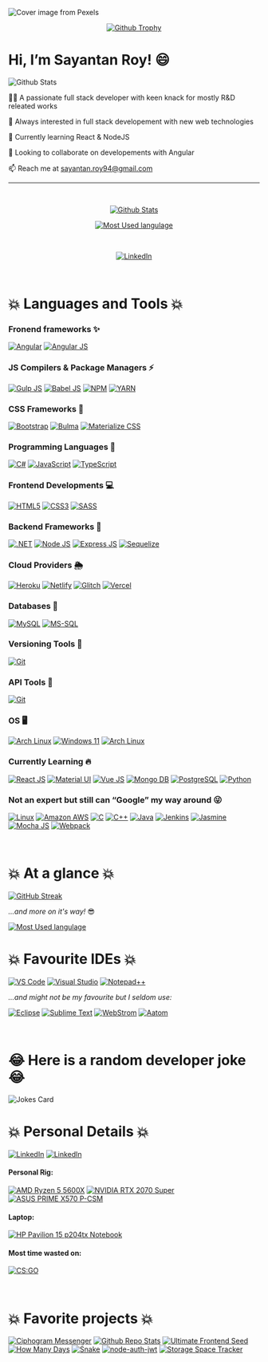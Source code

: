 ![Cover image from Pexels](https://images.pexels.com/photos/169573/pexels-photo-169573.jpeg?auto=compress&cs=tinysrgb&dpr=3&h=375&w=630)

<div align="center">

[![Github Trophy](https://github-profile-trophy.vercel.app/?username=dusk196&margin-w=15&margin-h=15&no-frame=true&theme=onestar)](https://github.com/ryo-ma/github-profile-trophy)

</div>

# Hi, I’m Sayantan Roy! 😄

![Github Stats](https://komarev.com/ghpvc/?username=dusk196&label=Profile%20views&color=blue&style=flat-square)

👋🏼 A passionate full stack developer with keen knack for mostly R&D releated works

👀 Always interested in full stack developement with new web technologies

🌱 Currently learning React & NodeJS

💞️ Looking to collaborate on developements with Angular

📫 Reach me at sayantan.roy94@gmail.com

---

<br />

<div align="center">


[![Github Stats](https://github-readme-stats.vercel.app/api?username=dusk196&show_icons=true&theme=merko)](https://github-readme-stats.vercel.app/)


[![Most Used langulage](https://github-readme-stats.vercel.app/api/top-langs/?username=dusk196&show_icons=true&theme=merko&layout=compact&langs_count=20&hide=java)](https://github-readme-stats.vercel.app/)

<br />

[![LinkedIn](https://img.shields.io/badge/LinkedIn-Connect_Now!-0077B5?style=for-the-badge&logo=linkedin&logoColor=white)](https://www.linkedin.com/in/sayantan-roy94/)

</div>

<br />

# 💥 Languages and Tools 💥

### Fronend frameworks ✨

[![Angular](https://img.shields.io/badge/Angular-DD0031?style=for-the-badge&logo=angular&logoColor=white)](https://angular.io/)
[![Angular JS](https://img.shields.io/badge/Angular_JS-E23237?style=for-the-badge&logo=angularjs&logoColor=white)](https://angularjs.org/)

### JS Compilers & Package Managers ⚡️

[![Gulp JS](https://img.shields.io/badge/Gulp-CF4647?style=for-the-badge&logo=gulp&logoColor=white)](https://gulpjs.com/)
[![Babel JS](https://img.shields.io/badge/Babel-F7DF1E?style=for-the-badge&logo=babel&logoColor=black)](https://babeljs.io/)
[![NPM](https://img.shields.io/badge/npm-CB3837?style=for-the-badge&logo=npm&logoColor=white)](https://www.npmjs.com/)
[![YARN](https://img.shields.io/badge/Yarn-2C8EBB?style=for-the-badge&logo=yarn&logoColor=white)](https://yarnpkg.com/)

### CSS Frameworks 💫

[![Bootstrap](https://img.shields.io/badge/Bootstrap-563D7C?style=for-the-badge&logo=bootstrap&logoColor=white)](https://getbootstrap.com/)
[![Bulma](https://img.shields.io/badge/Bulma-00D1B2?style=for-the-badge&logo=bulma&logoColor=white)](https://bulma.io/)
[![Materialize CSS](https://img.shields.io/badge/Materialize_CSS-ee6e73?style=for-the-badge&logo=material-ui&logoColor=white)](https://materializecss.com/)

### Programming Languages 🔬

[![C#](https://img.shields.io/badge/C%23-239120?style=for-the-badge&logo=c-sharp&logoColor=white)](https://www.w3schools.com/cs/)
[![JavaScript](https://img.shields.io/badge/JavaScript-F7DF1E?style=for-the-badge&logo=javascript&logoColor=black)](https://developer.mozilla.org/en-US/docs/Web/JavaScript/)
[![TypeScript](https://img.shields.io/badge/TypeScript-007ACC?style=for-the-badge&logo=typescript&logoColor=white)](https://www.typescriptlang.org/)

### Frontend Developments 💻

[![HTML5](https://img.shields.io/badge/HTML5-E34F26?style=for-the-badge&logo=html5&logoColor=white)](https://www.w3.org/html/)
[![CSS3](https://img.shields.io/badge/CSS3-1572B6?style=for-the-badge&logo=css3&logoColor=white)](https://www.w3schools.com/css/)
[![SASS](https://img.shields.io/badge/Sass-CC6699?style=for-the-badge&logo=sass&logoColor=white)](https://sass-lang.com/)

### Backend Frameworks 🔭

[![.NET](https://img.shields.io/badge/.NET-512BD4?style=for-the-badge&logo=dotnet&logoColor=white)](https://dotnet.microsoft.com/)
[![Node JS](https://img.shields.io/badge/Node.js-339933?style=for-the-badge&logo=nodedotjs&logoColor=white)](https://nodejs.org/)
[![Express JS](https://img.shields.io/badge/Express.js-000000?style=for-the-badge&logo=express&logoColor=white)](https://expressjs.com/)
[![Sequelize](https://img.shields.io/badge/Sequelize-000000?style=for-the-badge&logo=Sequelize&logoColor=white)](https://sequelize.org/)

### Cloud Providers 🌦
[![Heroku](https://img.shields.io/badge/Heroku-430098?style=for-the-badge&logo=heroku&logoColor=white)](https://www.heroku.com/)
[![Netlify](https://img.shields.io/badge/Netlify-00C7B7?style=for-the-badge&logo=netlify&logoColor=white)](https://www.netlify.com/)
[![Glitch](https://img.shields.io/badge/Glitch-2800ff?style=for-the-badge&logo=glitch&logoColor=white)](https://glitch.com/)
[![Vercel](https://img.shields.io/badge/Vercel-000000?style=for-the-badge&logo=vercel&logoColor=white)](https://vercel.com/)

### Databases 📇

[![MySQL](https://img.shields.io/badge/MySQL-00000F?style=for-the-badge&logo=mysql&logoColor=white)](https://www.mysql.com/)
[![MS-SQL](https://img.shields.io/badge/Microsoft%20SQL%20Sever-CC2927?style=for-the-badge&logo=microsoft%20sql%20server&logoColor=white)](https://www.microsoft.com/en-us/sql-server/)

### Versioning Tools 💾

[![Git](https://img.shields.io/badge/Git-F05032?style=for-the-badge&logo=git&logoColor=white)](https://git-scm.com/)

### API Tools 📡

[![Git](https://img.shields.io/badge/Postman-FF6C37?style=for-the-badge&logo=Postman&logoColor=white)](https://postman.com/)

### OS 🖥

[![Arch Linux](https://img.shields.io/badge/PC-Arch_Linux-1793D1?style=for-the-badge&logo=arch-linux&logoColor=white)](https://archlinux.org/)
[![Windows 11](https://img.shields.io/badge/PC_&_Laptop-Windows_11-0078D6?style=for-the-badge&logo=windows&logoColor=white)](https://www.microsoft.com/en-in/windows/)
[![Arch Linux](https://img.shields.io/badge/Mobile-lineage_os-167C80?style=for-the-badge&logo=lineageos&logoColor=white)](https://archlinux.org/)

### Currently Learning 🔥

[![React JS](https://img.shields.io/badge/React-20232A?style=for-the-badge&logo=react&logoColor=61DAFB)](https://reactjs.org/)
[![Material UI](https://img.shields.io/badge/Material--UI-0081CB?style=for-the-badge&logo=material-ui&logoColor=white)](https://material-ui.com/)
[![Vue JS](https://img.shields.io/badge/Vue.js-35495E?style=for-the-badge&logo=vuedotjs&logoColor=4FC08D)](https://vuejs.org/)
[![Mongo DB](https://img.shields.io/badge/Mongo_DB-4EA94B?style=for-the-badge&logo=mongodb&logoColor=white)](https://www.mongodb.com/)
[![PostgreSQL](https://img.shields.io/badge/PostgreSQL-316192?style=for-the-badge&logo=postgresql&logoColor=white)](https://www.postgresql.org/)
[![Python](https://img.shields.io/badge/Python-FFD43B?style=for-the-badge&logo=python&logoColor=darkgreen)](https://www.python.org/)

### Not an expert but still can “Google” my way around 😜

[![Linux](https://img.shields.io/badge/Linux-FCC624?style=for-the-badge&logo=linux&logoColor=black)](https://www.linux.org/)
[![Amazon AWS](https://img.shields.io/badge/Amazon_AWS-232F3E?style=for-the-badge&logo=amazon-aws&logoColor=white)](https://aws.amazon.com/)
[![C](https://img.shields.io/badge/C-00599C?style=for-the-badge&logo=c&logoColor=white)](https://www.w3schools.in/c-tutorial/intro/)
[![C++](https://img.shields.io/badge/C%2B%2B-00599C?style=for-the-badge&logo=c%2B%2B&logoColor=white)](https://www.w3schools.com/cpp/)
[![Java](https://img.shields.io/badge/Java-ED8B00?style=for-the-badge&logo=java&logoColor=white)](https://www.java.com/)
[![Jenkins](https://img.shields.io/badge/Jenkins-D24939?style=for-the-badge&logo=Jenkins&logoColor=white)](https://www.jenkins.io/)
[![Jasmine](https://img.shields.io/badge/Jasmine-8A4182?style=for-the-badge&logo=Jasmine&logoColor=white)](https://jasmine.github.io/)
[![Mocha JS](https://img.shields.io/badge/Mocha-8D6748?style=for-the-badge&logo=Mocha&logoColor=white)](https://mochajs.org/)
[![Webpack](https://img.shields.io/badge/Webpack-8DD6F9?style=for-the-badge&logo=Webpack&logoColor=black)](https://webpack.js.org/)

<br />

# 💥 At a glance 💥

[![GitHub Streak](https://github-readme-streak-stats.herokuapp.com?user=dusk196&theme=merko)](https://git.io/streak-stats)

*...and more on it's way!* 😎

[![Most Used langulage](https://metrics.lecoq.io/dusk196?template=terminal)](https://metrics.lecoq.io/)

# 💥 Favourite IDEs 💥

[![VS Code](https://img.shields.io/badge/Visual_Studio_Code-0078D4?style=for-the-badge&logo=visual%20studio%20code&logoColor=white)](https://code.visualstudio.com/)
[![Visual Studio](https://img.shields.io/badge/Visual_Studio-5C2D91?style=for-the-badge&logo=visual%20studio&logoColor=white)](https://visualstudio.microsoft.com/)
[![Notepad++](https://img.shields.io/badge/Notepad++-90E59A.svg?style=for-the-badge&logo=notepad%2B%2B&logoColor=black)](https://notepad-plus-plus.org/)

*...and might not be my favourite but I seldom use:*

[![Eclipse](https://img.shields.io/badge/Eclipse-2C2255?style=for-the-badge&logo=eclipse&logoColor=white)](https://www.eclipse.org/)
[![Sublime Text](https://img.shields.io/badge/sublime_text-%23575757.svg?&style=for-the-badge&logo=sublime-text&logoColor=important)](https://www.sublimetext.com/)
[![WebStrom](https://img.shields.io/badge/WebStorm-000000?style=for-the-badge&logo=WebStorm&logoColor=white)](https://www.jetbrains.com/webstorm/)
[![Aatom](https://img.shields.io/badge/Atom-66595C?style=for-the-badge&logo=Atom&logoColor=white)](https://atom.io/)

<br />

# 😂 Here is a random developer joke 😂
![Jokes Card](https://readme-jokes.vercel.app/api)

# 💥 Personal Details 💥

[![LinkedIn](https://img.shields.io/badge/Facebook-1877F2?style=for-the-badge&logo=facebook&logoColor=white)](https://www.facebook.com/dusk196/)
[![LinkedIn](https://img.shields.io/badge/Twitter-1DA1F2?style=for-the-badge&logo=twitter&logoColor=white)](https://twitter.com/itsroy94)

#### Personal Rig: 
[![AMD Ryzen 5 5600X](https://img.shields.io/badge/AMD-Ryzen_5_5600X-ED1C24?style=for-the-badge&logo=amd&logoColor=white)](https://www.amd.com/en/products/cpu/amd-ryzen-5-5600x/)
[![NVIDIA RTX 2070 Super](https://img.shields.io/badge/NVIDIA-RTX_2070_Super-76B900?style=for-the-badge&logo=nvidia&logoColor=white)](https://www.nvidia.com/en-in/geforce/graphics-cards/rtx-2070-super/)
[![ASUS PRIME X570 P-CSM](https://img.shields.io/badge/Asus-PRIME_X570_P--CSM-000000?style=for-the-badge&logo=asus&logoColor=white)](https://www.asus.com/Motherboards-Components/Motherboards/All-series/PRIME-X570-P-CSM/)

#### Laptop:
[![HP Pavilion 15 p204tx Notebook](https://img.shields.io/badge/Windows-HP_Pavilion_15--p204tx_Notebook-0078D6?style=for-the-badge&logo=windows&logoColor=white)](https://support.hp.com/in-en/product/hp-pavilion-15-notebook-pc-series/7486459/model/7584247/)

#### Most time wasted on:

[![CS:GO](https://img.shields.io/badge/Counter_Strike:_Global_Offensive-4000+_Hours-000000?style=for-the-badge&logo=counter-strike&logoColor=white)](https://store.steampowered.com/app/730/CounterStrike_Global_Offensive/)

<br />

# 💥 Favorite projects 💥

[![Ciphogram Messenger](https://github-readme-stats.vercel.app/api/pin/?username=dusk196&repo=ciphogram-messenger&theme=merko)](https://github.com/dusk196/ciphogram-messenger/)
[![Github Repo Stats](https://github-readme-stats.vercel.app/api/pin/?username=dusk196&repo=github-repo-stats&theme=merko)](https://github.com/dusk196/github-repo-stats/)
[![Ultimate Frontend Seed](https://github-readme-stats.vercel.app/api/pin/?username=dusk196&repo=ultimate-frontend-seed&theme=merko)](https://github.com/dusk196/ultimate-frontend-seed/)
[![How Many Days](https://github-readme-stats.vercel.app/api/pin/?username=dusk196&repo=how-many-days&theme=merko)](https://github.com/dusk196/how-many-days/)
[![Snake](https://github-readme-stats.vercel.app/api/pin/?username=dusk196&repo=snake&theme=merko)](https://github.com/dusk196/snake/)
[![node-auth-jwt](https://github-readme-stats.vercel.app/api/pin/?username=dusk196&repo=node-auth-jwt&theme=merko)](https://github.com/dusk196/node-auth-jwt/)
[![Storage Space Tracker](https://github-readme-stats.vercel.app/api/pin/?username=dusk196&repo=storage-space-tracker&theme=merko)](https://github.com/dusk196/storage-space-tracker/)
